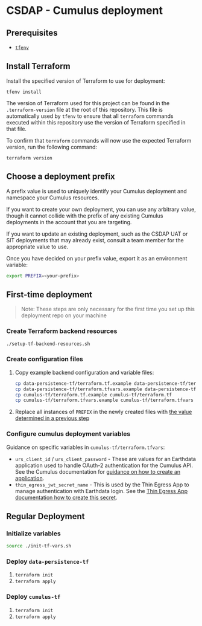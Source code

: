 # CSDAP - Cumulus deployment

## Prerequisites

- [`tfenv`](https://github.com/tfutils/tfenv)

## Install Terraform

Install the specified version of Terraform to use for deployment:

```plain
tfenv install
```

The version of Terraform used for this project can be found in the
`.terraform-version` file at the root of this repository.  This file is
automatically used by `tfenv` to ensure that all `terraform` commands executed
within this repository use the version of Terraform specified in that file.

To confirm that `terraform` commands will now use the expected Terraform
version, run the following command:

```plain
terraform version
```

## Choose a deployment prefix

A prefix value is used to uniquely identify your Cumulus deployment and namespace your Cumulus resources.

If you want to create your own deployment, you can use any arbitrary value, though it cannot collide with the prefix of any existing Cumulus deployments in the account that you are targeting.

If you want to update an existing deployment, such as the CSDAP UAT or SIT deployments that may already exist, consult a team member for the appropriate value to use.

Once you have decided on your prefix value, export it as an environment variable:

```bash
export PREFIX=<your-prefix>
```

## First-time deployment

> Note: These steps are only necessary for the first time you set up this deployment
> repo on your machine

### Create Terraform backend resources

```bash
./setup-tf-backend-resources.sh
```

### Create configuration files

1. Copy example backend configuration and variable files:

    ```bash
    cp data-persistence-tf/terraform.tf.example data-persistence-tf/terraform.tf
    cp data-persistence-tf/terraform.tfvars.example data-persistence-tf/terraform.tfvars
    cp cumulus-tf/terraform.tf.example cumulus-tf/terraform.tf
    cp cumulus-tf/terraform.tfvars.example cumulus-tf/terraform.tfvars
    ```

2. Replace all instances of `PREFIX` in the newly created files with [the value determined in a previous step](#choose-a-deployment-prefix)

### Configure cumulus deployment variables

Guidance on specific variables in `cumulus-tf/terraform.tfvars`:

- `urs_client_id` / `urs_client_password` - These are values for an Earthdata application used to handle OAuth-2 authentication for the Cumulus API. See the Cumulus documentation for [guidance on how to create an application](https://nasa.github.io/cumulus/docs/deployment/deployment-readme#configure-earthdata-application).
- `thin_egress_jwt_secret_name` - This is used by the Thin Egress App to manage authentication with Earthdata login. See the [Thin Egress App documentation how to create this secret](https://github.com/asfadmin/thin-egress-app#jwt-cookie-secret).

## Regular Deployment

### Initialize variables

```bash
source ./init-tf-vars.sh
```

### Deploy `data-persistence-tf`

1. `terraform init`
2. `terraform apply`

### Deploy `cumulus-tf`

1. `terraform init`
2. `terraform apply`
